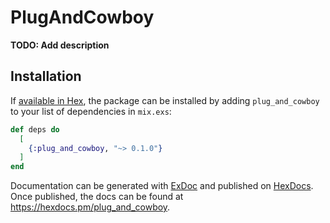 # PlugAndCowboy

**TODO: Add description**

## Installation

If [available in Hex](https://hex.pm/docs/publish), the package can be installed
by adding `plug_and_cowboy` to your list of dependencies in `mix.exs`:

```elixir
def deps do
  [
    {:plug_and_cowboy, "~> 0.1.0"}
  ]
end
```

Documentation can be generated with [ExDoc](https://github.com/elixir-lang/ex_doc)
and published on [HexDocs](https://hexdocs.pm). Once published, the docs can
be found at <https://hexdocs.pm/plug_and_cowboy>.

